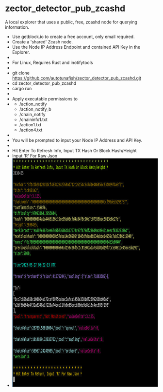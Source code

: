 # zector_detector_pub_zcashd
A local explorer that uses a public, free, zcashd node for querying information. 
* Use getblock.io to create a free account, only email required.
* Create a 'shared' Zcash node.
* Use the Node IP Address Endpoint and contained API Key in the Explorer.
* 
* For Linux, Requires Rust and inotifytools
*
* git clone https://github.com/autotunafish/zector_detector_pub_zcashd.git
* cd zector_detector_pub_zcashd
* cargo run
* 
* Apply executable permissions to
* * /action_notify
  * /action_notify_b
  * /chain_notify
  * /chaininfo1.txt
  * /action1.txt
  * /action4.txt
* 
* You will be prompted to input your Node IP Address and API Key.
* 
* Hit Enter To Refresh Info, Input TX Hash Or Block Hash/Height
* Input 'R' For Raw Json
* <img src="https://github.com/autotunafish/zector_detector_pub_zcashd/blob/main/images/zector1.png"  width="665" height="750" />
